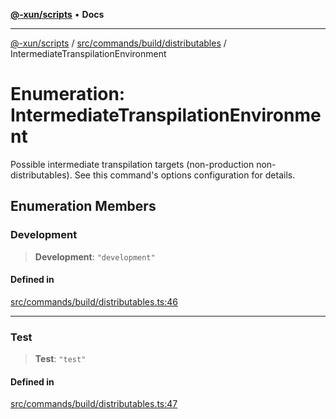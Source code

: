 [**@-xun/scripts**](../../../../../README.md) • **Docs**

***

[@-xun/scripts](../../../../../README.md) / [src/commands/build/distributables](../README.md) / IntermediateTranspilationEnvironment

# Enumeration: IntermediateTranspilationEnvironment

Possible intermediate transpilation targets (non-production
non-distributables). See this command's options configuration for details.

## Enumeration Members

### Development

> **Development**: `"development"`

#### Defined in

[src/commands/build/distributables.ts:46](https://github.com/Xunnamius/xscripts/blob/09056cae12d2b8f174c6d0ccc038e6099f396bc6/src/commands/build/distributables.ts#L46)

***

### Test

> **Test**: `"test"`

#### Defined in

[src/commands/build/distributables.ts:47](https://github.com/Xunnamius/xscripts/blob/09056cae12d2b8f174c6d0ccc038e6099f396bc6/src/commands/build/distributables.ts#L47)
